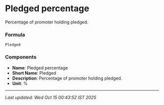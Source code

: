 # Pledged percentage
Percentage of promoter holding pledged.

### Formula
```text
Pledged
```


### Components
- **Name**: Pledged percentage
- **Short Name**: Pledged
- **Description**: Percentage of promoter holding pledged.
- **Unit**: %

---
*Last updated: Wed Oct 15 00:43:52 IST 2025*
